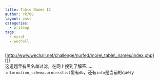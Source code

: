 ```yaml
---
title: Table Names II
author: rk700
layout: post
categories:
  - writeup
tags:
  - mysql
  - wechall
---
```

[http://www.wechall.net/challenge/nurfed/more\_table\_names/index.php][1]  
这道题里有黑名单过滤，在网上搜到了解答……  
`information_schema.processlist`里有`db`，还有`info`是当前的query

 [1]: http://www.wechall.net/challenge/nurfed/more_table_names/index.php